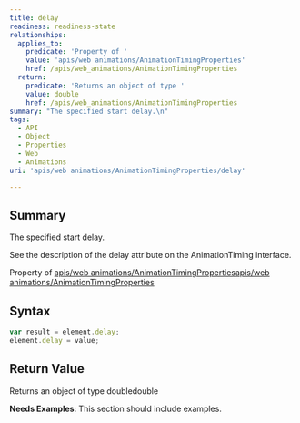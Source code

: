 ```yaml
---
title: delay
readiness: readiness-state
relationships:
  applies_to:
    predicate: 'Property of '
    value: 'apis/web animations/AnimationTimingProperties'
    href: /apis/web_animations/AnimationTimingProperties
  return:
    predicate: 'Returns an object of type '
    value: double
    href: /apis/web_animations/AnimationTimingProperties
summary: "The specified start delay.\n"
tags:
  - API
  - Object
  - Properties
  - Web
  - Animations
uri: 'apis/web animations/AnimationTimingProperties/delay'

---
```

## Summary

The specified start delay.

See the description of the delay attribute on the AnimationTiming interface.

Property of [apis/web animations/AnimationTimingProperties](/apis/web_animations/AnimationTimingProperties)[apis/web animations/AnimationTimingProperties](/apis/web_animations/AnimationTimingProperties)

## Syntax

``` js
var result = element.delay;
element.delay = value;
```

## Return Value

Returns an object of type doubledouble

**Needs Examples**: This section should include examples.

